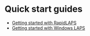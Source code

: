 # Quick start guides

- [Getting started with RapidLAPS](getting-started-with-rapidlaps.md)
- [Getting started with Windows LAPS](getting-started-with-windows-laps.md)

